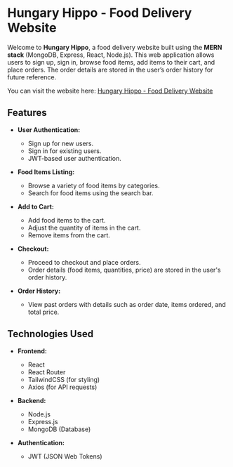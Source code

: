 # **Hungary Hippo - Food Delivery Website**

Welcome to **Hungary Hippo**, a food delivery website built using the **MERN stack** (MongoDB, Express, React, Node.js). This web application allows users to sign up, sign in, browse food items, add items to their cart, and place orders. The order details are stored in the user’s order history for future reference.

You can visit the website here: [Hungary Hippo - Food Delivery Website](https://food-deployement.vercel.app/)

## **Features**

- **User Authentication:**
  - Sign up for new users.
  - Sign in for existing users.
  - JWT-based user authentication.
  
- **Food Items Listing:**
  - Browse a variety of food items by categories.
  - Search for food items using the search bar.

- **Add to Cart:**
  - Add food items to the cart.
  - Adjust the quantity of items in the cart.
  - Remove items from the cart.

- **Checkout:**
  - Proceed to checkout and place orders.
  - Order details (food items, quantities, price) are stored in the user's order history.

- **Order History:**
  - View past orders with details such as order date, items ordered, and total price.

## **Technologies Used**

- **Frontend:**
  - React
  - React Router
  - TailwindCSS (for styling)
  - Axios (for API requests)
  
- **Backend:**
  - Node.js
  - Express.js
  - MongoDB (Database)
  
- **Authentication:**
  - JWT (JSON Web Tokens)
